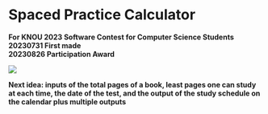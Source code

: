 # Spaced Practice Calculator

**For KNOU 2023 Software Contest for Computer Science Students**  
**20230731 First made**  
**20230826 Participation Award**  

![](https://github.com/bubjoin/spaced-practice-calculator/blob/main/spc_demo.gif)  
  
**Next idea: inputs of the total pages of a book, least pages one can study at each time, the date of the test, and the output of the study schedule on the calendar plus multiple outputs**  
  